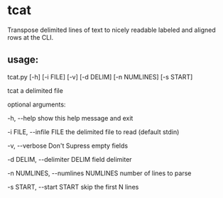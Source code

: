 tcat
====

Transpose delimited lines of text to nicely readable labeled and aligned rows at the CLI.

usage: 
----

tcat.py [-h] [-i FILE] [-v] [-d DELIM] [-n NUMLINES] [-s START]

tcat a delimited file

optional arguments:

  -h, --help            show this help message and exit

  -i FILE, --infile FILE
                        the delimited file to read (default stdin)

  -v, --verbose         Don't Supress empty fields

  -d DELIM, --delimiter DELIM
                        field delimiter

  -n NUMLINES, --numlines NUMLINES
                        number of lines to parse

  -s START, --start START
                        skip the first N lines
